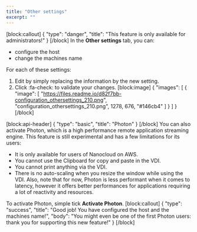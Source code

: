 ```yaml
---
title: "Other settings"
excerpt: ""
---
```

[block:callout]
{
  "type": "danger",
  "title": "This feature is only available for administrators!"
}
[/block]
In the **Other settings** tab, you can:
 * configure the host
 * change the machines name

For each of these settings:
1. Edit by simply replacing the information by the new setting.
2. Click :fa-check: to validate your changes.
[block:image]
{
  "images": [
    {
      "image": [
        "https://files.readme.io/d82f7bb-configuration_othersettings_210.png",
        "configuration_othersettings_210.png",
        1278,
        676,
        "#146cb4"
      ]
    }
  ]
}
[/block]

[block:api-header]
{
  "type": "basic",
  "title": "Photon"
}
[/block]
You can also activate Photon, which is a high performance remote application streaming engine.
This feature is still experimental and has a few limitations for its users:
 * It is only available for users of Nanocloud on AWS.
 * You cannot use the Clipboard for copy and paste in the VDI.
 * You cannot print anything via the VDI.
 * There is no auto-scaling when you resize the window while using the VDI.
Also, note that for now, Photon is less performant when it comes to latency, however it offers better performances for applications requiring a lot of reactivity and resources.

To activate Photon, simple tick **Activate Photon**.
[block:callout]
{
  "type": "success",
  "title": "Good job! You have configured the host and the machines name!",
  "body": "You might even be one of the first Photon users: thank you for supporting this new feature!"
}
[/block]